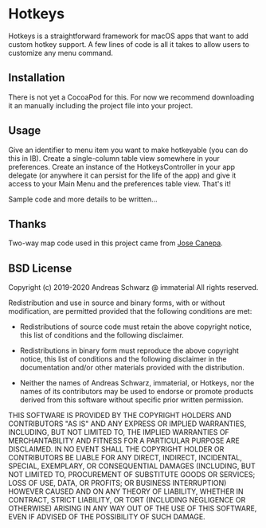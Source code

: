 # Hotkeys

Hotkeys is a straightforward framework for macOS apps that want to add custom hotkey support. A few lines of code is all it takes to allow users to customize any menu command.

## Installation

There is not yet a CocoaPod for this. For now we recommend downloading it an manually including the project file into your project.

## Usage

Give an identifier to menu item you want to make hotkeyable (you can do this in IB). Create a single-column table view somewhere in your preferences. Create an instance of the HotkeysController in your app delegate (or anywhere it can persist for the life of the app) and give it access to your Main Menu and the preferences table view. That's it!

Sample code and more details to be written...

## Thanks

Two-way map code used in this project came from [Jose Canepa](https://gist.github.com/CanTheAlmighty).

## BSD License

Copyright (c) 2019-2020 Andreas Schwarz @ immaterial
All rights reserved.

Redistribution and use in source and binary forms, with or without
modification, are permitted provided that the following conditions are met:

* Redistributions of source code must retain the above copyright notice, this
  list of conditions and the following disclaimer.

* Redistributions in binary form must reproduce the above copyright notice,
  this list of conditions and the following disclaimer in the documentation
  and/or other materials provided with the distribution.

* Neither the names of Andreas Schwarz, immaterial, or Hotkeys, nor the names of its
  contributors may be used to endorse or promote products derived from
  this software without specific prior written permission.

THIS SOFTWARE IS PROVIDED BY THE COPYRIGHT HOLDERS AND CONTRIBUTORS "AS IS"
AND ANY EXPRESS OR IMPLIED WARRANTIES, INCLUDING, BUT NOT LIMITED TO, THE
IMPLIED WARRANTIES OF MERCHANTABILITY AND FITNESS FOR A PARTICULAR PURPOSE ARE
DISCLAIMED. IN NO EVENT SHALL THE COPYRIGHT HOLDER OR CONTRIBUTORS BE LIABLE
FOR ANY DIRECT, INDIRECT, INCIDENTAL, SPECIAL, EXEMPLARY, OR CONSEQUENTIAL
DAMAGES (INCLUDING, BUT NOT LIMITED TO, PROCUREMENT OF SUBSTITUTE GOODS OR
SERVICES; LOSS OF USE, DATA, OR PROFITS; OR BUSINESS INTERRUPTION) HOWEVER
CAUSED AND ON ANY THEORY OF LIABILITY, WHETHER IN CONTRACT, STRICT LIABILITY,
OR TORT (INCLUDING NEGLIGENCE OR OTHERWISE) ARISING IN ANY WAY OUT OF THE USE
OF THIS SOFTWARE, EVEN IF ADVISED OF THE POSSIBILITY OF SUCH DAMAGE.
